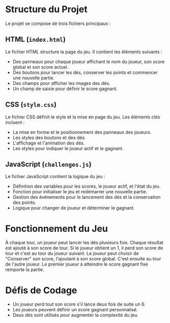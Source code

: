 # Structure du Projet

Le projet se compose de trois fichiers principaux :

## HTML (`index.html`)

Le fichier HTML structure la page du jeu. Il contient les éléments suivants :
- Des panneaux pour chaque joueur affichant le nom du joueur, son score global et son score actuel.
- Des boutons pour lancer les dés, conserver les points et commencer une nouvelle partie.
- Des champs pour afficher les images des dés.
- Un champ de saisie pour définir le score gagnant.

## CSS (`style.css`)

Le fichier CSS définit le style et la mise en page du jeu. Les éléments clés incluent :
- La mise en forme et le positionnement des panneaux des joueurs.
- Les styles des boutons et des dés.
- L'affichage et l'animation des dés.
- Les styles pour indiquer le joueur actif et le gagnant.

## JavaScript (`challenges.js`)

Le fichier JavaScript contient la logique du jeu :
- Définition des variables pour les scores, le joueur actif, et l'état du jeu.
- Fonction pour initialiser le jeu et redémarrer une nouvelle partie.
- Gestion des événements pour le lancement des dés et la conservation des points.
- Logique pour changer de joueur et déterminer le gagnant.

# Fonctionnement du Jeu

À chaque tour, un joueur peut lancer les dés plusieurs fois. Chaque résultat est ajouté à son score de tour.
Si le joueur obtient un 1, il perd son score de tour et c'est au tour du joueur suivant.
Le joueur peut choisir de "Conserver" son score, l'ajoutant à son score global. C'est ensuite au tour de l'autre joueur.
Le premier joueur à atteindre le score gagnant fixé remporte la partie.

# Défis de Codage

- Un joueur perd tout son score s'il lance deux fois de suite un 6.
- Les joueurs peuvent définir un score gagnant personnalisé.
- Deux dés sont utilisés pour augmenter la complexité du jeu.
